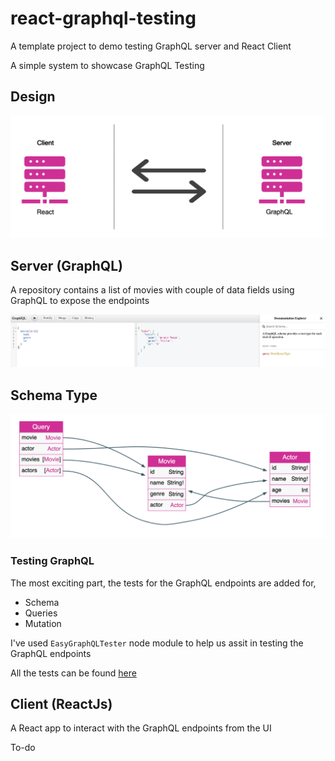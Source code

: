 # react-graphql-testing
A template project to demo testing GraphQL server and React Client

A simple system to showcase GraphQL Testing

## Design
![alt text](./movies-graphql/images/arch.png)

## Server (GraphQL)

A repository contains a list of movies with couple of data fields using GraphQL to expose the endpoints

![alt text](./movies-graphql/images/graphiql.png)

## Schema Type

![alt text](./movies-graphql/images/schema-type.gif)

### Testing GraphQL
The most exciting part, the tests for the GraphQL endpoints are added for,

* Schema
* Queries
* Mutation

I've used `EasyGraphQLTester` node module to help us assit in testing the GraphQL endpoints

All the tests can be found [here](./movies-graphql/server/test/schema.test.js)

## Client (ReactJs)

A React app to interact with the GraphQL endpoints from the UI

To-do
